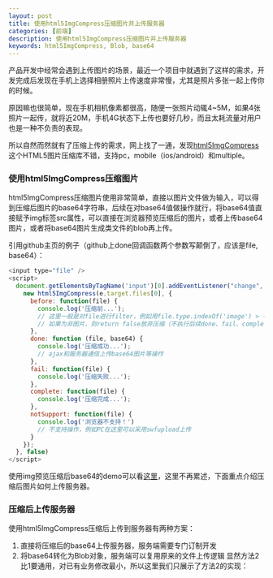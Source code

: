 ```yaml
---
layout: post
title: 使用html5ImgCompress压缩图片并上传服务器
categories: [前端]
description: 使用html5ImgCompress压缩图片并上传服务器
keywords: html5ImgCompress, Blob, base64
---
```

产品开发中经常会遇到上传图片的场景，最近一个项目中就遇到了这样的需求，开发完成后发现在手机上选择相册照片上传速度非常慢，尤其是照片多张一起上传你的时候。

原因嘛也很简单，现在手机相机像素都很高，随便一张照片动辄4~5M，如果4张照片一起传，就将近20M，手机4G状态下上传也要好几秒，而且太耗流量对用户也是一种不负责的表现。

所以自然而然就有了压缩上传的需求，网上找了一通，发现[html5ImgCompress](https://github.com/mhbseal/html5ImgCompress)这个HTML5图片压缩库不错，支持pc，mobile（ios/android）和multiple。
### 使用html5ImgCompress压缩图片
html5ImgCompress压缩图片使用非常简单，直接以图片文件做为输入，可以得到压缩后图片的base64字符串，后续在对base64值做操作就行，将base64值直接赋予img标签src属性，可以直接在浏览器预览压缩后的图片，或者上传base64图片，或者将base64图片生成类文件的blob再上传。

引用github主页的例子（github上done回调函数两个参数写颠倒了，应该是file, base64）：
```javascript
<input type="file" />
<script>
  document.getElementsByTagName('input')[0].addEventListener("change", function(e) {
    new html5ImgCompress(e.target.files[0], {
      before: function(file) {
        console.log('压缩前...');
        // 这里一般是对file进行filter，例如用file.type.indexOf('image') > -1来检验是否是图片
        // 如果为非图片，则return false放弃压缩（不执行后续done、fail、complete），并相应提示
      },
      done: function (file, base64) {
        console.log('压缩成功...');
        // ajax和服务器通信上传base64图片等操作
      },
      fail: function(file) {
        console.log('压缩失败...');
      },
      complete: function(file) {
        console.log('压缩完成...');
      },
      notSupport: function(file) {
        console.log('浏览器不支持！')
        // 不支持操作，例如PC在这里可以采用swfupload上传
      }
    });
  }, false)
</script>
```
使用img预览压缩后base64的demo可以看[这里](http://mhbseal.com/demo/html5/html5ImgCompress/demo/index.html)，这里不再累述，下面重点介绍压缩后图片如何上传服务器。
### 压缩后上传服务器
使用html5ImgCompress压缩后上传到服务器有两种方案： 
1. 直接将压缩后的base64上传服务器，服务端需要专门订制开发
2. 将base64转化为Blob对象，服务端可以复用原来的文件上传逻辑
显然方法2比1要通用，对已有业务修改最小，所以这里我们只展示了方法2的实现：

<script async src="//jsfiddle.net/gitfree/tgh5gwjm/5/embed/js,html,result/"></script>
